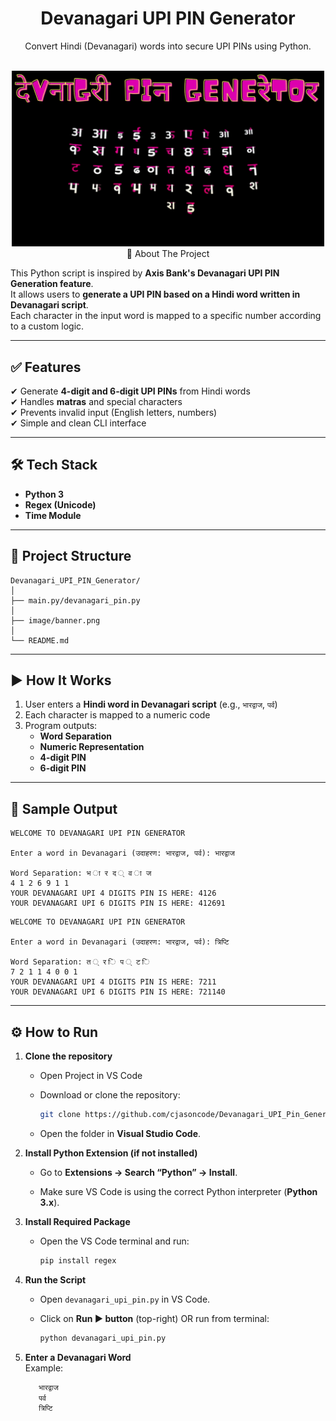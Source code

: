  

<h1 align="center">
  Devanagari UPI PIN Generator
</h1>

<p align="center">
  Convert Hindi (Devanagari) words into secure UPI PINs using Python.
</p>

<p align="center">
  <br>
<img src="image\banner.png" alt="Devanagari UPI PIN Generator" width="500/>
</p>


---

## 📌 About The Project
This Python script is inspired by **Axis Bank's Devanagari UPI PIN Generation feature**.  
It allows users to **generate a UPI PIN based on a Hindi word written in Devanagari script**.  
Each character in the input word is mapped to a specific number according to a custom logic.

---

## ✅ Features
✔ Generate **4-digit and 6-digit UPI PINs** from Hindi words  
✔ Handles **matras** and special characters  
✔ Prevents invalid input (English letters, numbers)  
✔ Simple and clean CLI interface  
  

---

## 🛠 Tech Stack
- **Python 3**
- **Regex (Unicode)**
- **Time Module**

---

## 📂 Project Structure

```
Devanagari_UPI_PIN_Generator/
│
├── main.py/devanagari_pin.py  
│
├── image/banner.png
│
└── README.md 
```


---

## ▶ How It Works
1. User enters a **Hindi word in Devanagari script** (e.g., `भारद्वाज`, `पर्व`)
2. Each character is mapped to a numeric code
3. Program outputs:
   - **Word Separation**
   - **Numeric Representation**
   - **4-digit PIN**
   - **6-digit PIN**

---

## 📸 Sample Output

```
WELCOME TO DEVANAGARI UPI PIN GENERATOR

Enter a word in Devanagari (उदाहरण: भारद्वाज, पर्व): भारद्वाज

Word Separation: भ ा र द ् व ा ज
4 1 2 6 9 1 1
YOUR DEVANAGARI UPI 4 DIGITS PIN IS HERE: 4126
YOUR DEVANAGARI UPI 6 DIGITS PIN IS HERE: 412691

```
```
WELCOME TO DEVANAGARI UPI PIN GENERATOR

Enter a word in Devanagari (उदाहरण: भारद्वाज, पर्व): त्रिप्टि

Word Separation: त ् र ि प ् ट ि
7 2 1 1 4 0 0 1
YOUR DEVANAGARI UPI 4 DIGITS PIN IS HERE: 7211
YOUR DEVANAGARI UPI 6 DIGITS PIN IS HERE: 721140
```

---
## ⚙ How to Run

1. **Clone the repository**  
   - Open Project in VS Code  

   - Download or clone the repository:

     ```bash
     git clone https://github.com/cjasoncode/Devanagari_UPI_Pin_Generator
     ```
   - Open the folder in **Visual Studio Code**.

2. **Install Python Extension (if not installed)**  

   - Go to **Extensions → Search “Python” → Install**.

   - Make sure VS Code is using the correct Python interpreter (**Python 3.x**).

3. **Install Required Package**  

   - Open the VS Code terminal and run:
     ```bash
     pip install regex
     ```

4. **Run the Script**  
   - Open `devanagari_upi_pin.py` in VS Code. 

   - Click on **Run ▶ button** (top-right) OR run from terminal:
     ```bash
     python devanagari_upi_pin.py
     ```

5. **Enter a Devanagari Word**  
   Example:
   ```bash
      भारद्वाज 
      पर्व
      त्रिप्टि
     ```
